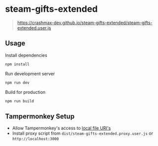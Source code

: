 # steam-gifts-extended

> https://crashmax-dev.github.io/steam-gifts-extended/steam-gifts-extended.user.js

## Usage

Install dependencies

```bash
npm install
```

Run development server

```bash
npm run dev
```

Build for production

```bash
npm run build
```

## Tampermonkey Setup

- Allow Tampermonkey's access to [local file URI's](https://tampermonkey.net/faq.php?ext=dhdg#Q204)
- Install proxy script from `dist/steam-gifts-extended.proxy.user.js` or `http://localhost:3000`
